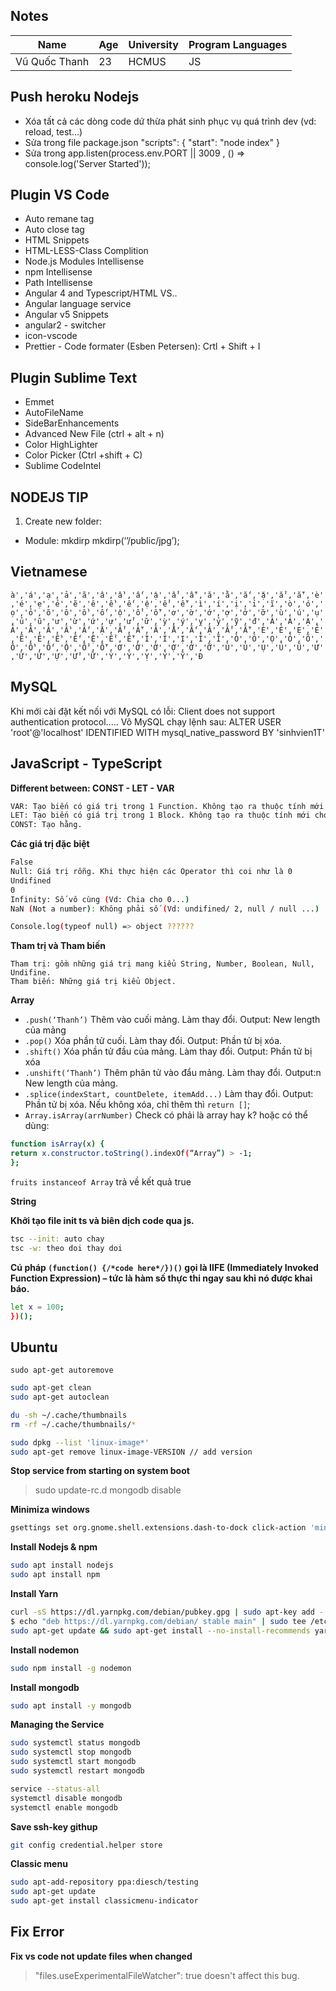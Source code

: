 ## Notes

|Name|Age|University| Program Languages|
|---|---|---|---|
| Vũ Quốc Thanh | 23 | HCMUS | JS |


## Push heroku Nodejs
- Xóa tất cả các dòng code dứ thừa phát sinh phục vụ quá trình dev (vd: reload, test...)
- Sửa trong file package.json
  "scripts": { "start": "node index"  }
- Sửa trong  app.listen(process.env.PORT || 3009 , () => console.log('Server Started')); 
## Plugin VS Code
- Auto remane tag
- Auto close tag
- HTML Snippets
- HTML-LESS-Class Complition
- Node.js Modules Intellisense
- npm Intellisense
- Path Intellisense
- Angular 4 and Typescript/HTML VS..
- Angular language service
- Angular v5 Snippets
- angular2 - switcher
- icon-vscode
- Prettier - Code formater (Esben Petersen): Crtl + Shift + I

## Plugin Sublime Text
- Emmet
- AutoFileName
- SideBarEnhancements
- Advanced New File (ctrl + alt + n)
- Color HighLighter
- Color Picker (Ctrl +shift + C)
- Sublime CodeIntel

## NODEJS TIP
  1. Create new folder:
  - Module: mkdirp
      mkdirp(‘’/public/jpg’);
## Vietnamese
```à','á','ạ','ả','ã','â','ầ','ấ','ậ','ẩ','ẫ','ă','ằ','ắ','ặ','ẳ','ẵ','è','é','ẹ','ẻ','ẽ','ê','ề','ế','ệ','ể','ễ','ì','í','ị','ỉ','ĩ','ò','ó','ọ','ỏ','õ','ô','ồ','ố','ộ','ổ','ỗ','ơ','ờ','ớ','ợ','ở','ỡ','ù','ú','ụ','ủ','ũ','ư','ừ','ứ','ự','ử','ữ','ỳ','ý','ỵ','ỷ','ỹ','đ','À','Á','Ạ','Ả','Ã','Â','Ầ','Ấ','Ậ','Ẩ','Ẫ','Ă','Ằ','Ắ','Ặ','Ẳ','Ẵ','È','É','Ẹ','Ẻ','Ẽ','Ê','Ề','Ế','Ệ','Ể','Ễ','Ì','Í','Ị','Ỉ','Ĩ','Ò','Ó','Ọ','Ỏ','Õ','Ô','Ồ','Ố','Ộ','Ổ','Ỗ','Ơ','Ờ','Ớ','Ợ','Ở','Ỡ','Ù','Ú','Ụ','Ủ','Ũ','Ư','Ừ','Ứ','Ự','Ử','Ữ','Ỳ','Ý','Ỵ','Ỷ','Ỹ','Đ```

## MySQL
Khi mới cài đặt kết nối với MySQL có lỗi: 
Client does not support authentication protocol.....
Vô MySQL chạy lệnh sau:
ALTER USER 'root'@'localhost' IDENTIFIED WITH mysql_native_password BY 'sinhvien1T'

## JavaScript - TypeScript
**Different between: CONST - LET - VAR**
```sh
VAR: Tạo biến có giá trị trong 1 Function. Không tạo ra thuộc tính mới cho THIS
LET: Tạo biến có giá trị trong 1 Block. Không tạo ra thuộc tính mới cho THIS
CONST: Tạo hằng.
```
**Các giá trị đặc biệt**
```sh
False
Null: Giá trị rỗng. Khi thực hiện các Operator thì coi như là 0
Undifined
0
Infinity: Số vô cùng (Vd: Chia cho 0...)
NaN (Not a number): Không phải số (Vd: undifined/ 2, null / null ...)

Console.log(typeof null) => object ??????
```

**Tham trị và Tham biến**
```sj
Tham trị: gồm những giá trị mang kiểu String, Number, Boolean, Null, Undifine. 
Tham biến: Những giá trị kiểu Object.
```
**Array**
- `.push(‘Thanh’)` Thêm vào cuối mảng. Làm thay đổi. Output: New length của mảng
- `.pop()` Xóa phần tử cuối. Làm thay đổi. Output:  Phần tử bị xóa.
- `.shift()` Xóa phần tử đầu của mảng. Làm thay đổi. Output: Phần tử  bị xóa
- `.unshift(‘Thanh’)` Thêm phân tử vào đẩu mảng. Làm thay đổi. Output:n New length của mảng.
- `.splice(indexStart, countDelete, itemAdd...)` Làm thay đổi. Output: Phần tử bị xóa. Nếu không xóa, chỉ thêm thì `return []`;
- `Array.isArray(arrNumber)` Check có phải là array hay k? hoặc có thể dùng:
```sh
function isArray(x) {
return x.constructor.toString().indexOf(“Array”) > -1;
};
```

`fruits instanceof Array` trả về kết quả true

**String**

**Khởi tạo file init ts và biên dịch code qua js.**

```sh
tsc --init: auto chay
tsc -w: theo doi thay doi
```

**Cú pháp  `(function() {/*code here*/})()` gọi là IIFE (Immediately Invoked Function Expression) – tức là hàm số thực thi ngay sau khi nó được khai báo.**

```sh (function() {
let x = 100;
})();
```

## Ubuntu
`sudo apt-get autoremove`

```sh 
sudo apt-get clean
sudo apt-get autoclean
```

```sh 
du -sh ~/.cache/thumbnails
rm -rf ~/.cache/thumbnails/*
```

```sh 
sudo dpkg --list 'linux-image*'
sudo apt-get remove linux-image-VERSION // add version 
```

**Stop service from starting on system boot**
>  sudo update-rc.d mongodb disable

**Minimiza windows**
```sh 
gsettings set org.gnome.shell.extensions.dash-to-dock click-action 'minimize'
```

**Install Nodejs & npm**
```sh 
sudo apt install nodejs
sudo apt install npm
```

**Install Yarn**
```sh
curl -sS https://dl.yarnpkg.com/debian/pubkey.gpg | sudo apt-key add -
$ echo "deb https://dl.yarnpkg.com/debian/ stable main" | sudo tee /etc/apt/sources.list.d/yarn.list
sudo apt-get update && sudo apt-get install --no-install-recommends yarn
```

**Install nodemon**
```sh 
sudo npm install -g nodemon
```

**Install mongodb**
```sh
sudo apt install -y mongodb
```

**Managing the Service**
```sh 
sudo systemctl status mongodb
sudo systemctl stop mongodb
sudo systemctl start mongodb
sudo systemctl restart mongodb

service --status-all
systemctl disable mongodb
systemctl enable mongodb
```

**Save ssh-key githup**
```sh
git config credential.helper store
```


**Classic menu**
```sh
sudo apt-add-repository ppa:diesch/testing
sudo apt-get update
sudo apt-get install classicmenu-indicator
```

## Fix Error
**Fix vs code not update files when changed**
> "files.useExperimentalFileWatcher": true doesn't affect this bug.

